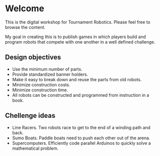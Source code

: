 # Welcome
This is the digital workshop for Tournament Robotics.  Please feel free to browse the content. 

My goal in creating this is to publish games in which players build and program robots that compete with one another in a well defined challenge.

## Design objectives
* Use the minimum number of parts.
* Provide standardized banner holders.
* Make it easy to break down and reuse the parts from old robots.
* Minimize construction costs.
* Minimize construction time.
* All robots can be constructed and programmed from instruction in a book.

## Chellenge ideas
* Line Racers. Two robots race to get to the end of a winding path and back.
* Sumo Boats. Paddle boats need to push each other out of the arena.
* Supercomputers. Efficiently code parallel Arduinos to quickly solve a mathematical problem.
